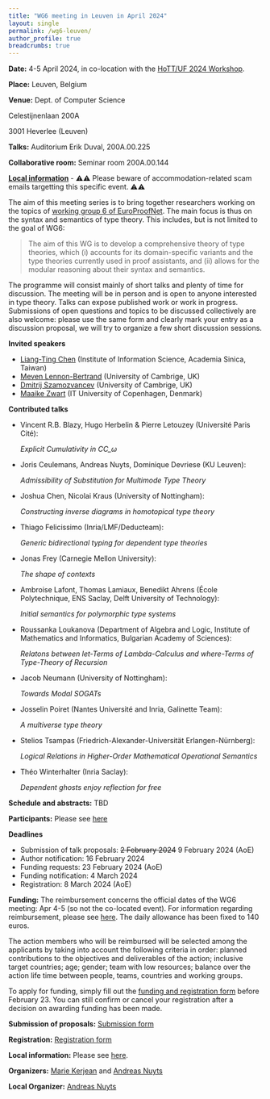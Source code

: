 ```yaml
---
title: "WG6 meeting in Leuven in April 2024"
layout: single
permalink: /wg6-leuven/
author_profile: true
breadcrumbs: true
---
```


**Date:** 4-5 April 2024, in co-location with the [HoTT/UF 2024 Workshop](https://hott-uf.github.io/2024/).

**Place:** Leuven, Belgium

**Venue:** Dept. of Computer Science

Celestijnenlaan 200A

3001 Heverlee (Leuven)

**Talks:** Auditorium Erik Duval, 200A.00.225

**Collaborative room:** Seminar room 200A.00.144 

**[Local information](https://anuyts.github.io/2024/venue.html)** - ⚠️⚠️ Please beware of accommodation-related scam emails targetting this specific event. ⚠️⚠️

The aim of this meeting series is to bring together researchers working on the topics of [working group 6 of EuroProofNet](https://europroofnet.github.io/wg6/). The main focus is thus on the syntax and semantics of type theory.
This includes, but is not limited to the goal of WG6:

> The aim of this WG is to develop a comprehensive theory of type theories, which (i) accounts for its domain-specific variants and the type theories currently used in proof assistants, and (ii) allows for the modular reasoning about their syntax and semantics.

The programme will consist mainly of short talks and plenty of time
for discussion. The meeting will be in person and is open to anyone
interested in type theory. Talks can expose published work or work in
progress. Submissions of open questions and topics to be discussed
collectively are also welcome: please use the same form and clearly mark your
entry as a discussion proposal, we will try to organize a few short discussion sessions.

**Invited speakers**

- [Liang-Ting Chen](https://l-tchen.github.io/) (Institute of Information Science, Academia Sinica, Taiwan)
- [Meven Lennon-Bertrand](https://www.meven.ac/) (University of Cambrige, UK)
- [Dmitrij Szamozvancev](https://www.cl.cam.ac.uk/~ds709/) (University of Cambrige, UK)
- [Maaike Zwart](https://maaikezwart.com/) (IT University of Copenhagen, Denmark)

**Contributed talks**

- Vincent R.B. Blazy, Hugo Herbelin & Pierre Letouzey (Université Paris Cité):
  
  *Explicit Cumulativity in CC_ω*
- Joris Ceulemans, Andreas Nuyts, Dominique Devriese (KU Leuven):
  
  *Admissibility of Substitution for Multimode Type Theory*
- Joshua Chen, Nicolai Kraus (University of Nottingham):
  
  *Constructing inverse diagrams in homotopical type theory*
- Thiago Felicissimo (Inria/LMF/Deducteam):
  
  *Generic bidirectional typing for dependent type theories*
- Jonas Frey (Carnegie Mellon University):
  
  *The shape of contexts*
- Ambroise Lafont, Thomas Lamiaux, Benedikt Ahrens (École Polytechnique, ENS Saclay, Delft University of Technology):
  
  *Initial semantics for polymorphic type systems*
- Roussanka Loukanova (Department of Algebra and Logic, Institute of Mathematics and Informatics, Bulgarian Academy of Sciences):
  
  *Relatons between let-Terms of Lambda-Calculus and where-Terms of Type-Theory of Recursion*
- Jacob Neumann (University of Nottingham):
  
  *Towards Modal SOGATs*
- Josselin Poiret (Nantes Université and Inria, Galinette Team):
  
  *A multiverse type theory*
- Stelios Tsampas (Friedrich-Alexander-Universität Erlangen-Nürnberg):
  
  *Logical Relations in Higher-Order Mathematical Operational Semantics*
- Théo Winterhalter (Inria Saclay):
  
  *Dependent ghosts enjoy reflection for free*

**Schedule and abstracts:**
TBD

**Participants:** Please see [here](participants)

**Deadlines**

- Submission of talk proposals: ~~2 February 2024~~ 9 February 2024 (AoE)
- Author notification: 16 February 2024
- Funding requests: 23 February 2024 (AoE)
- Funding notification: 4 March 2024
- Registration: 8 March 2024 (AoE)

**Funding:**
The reimbursement concerns the official dates of the WG6 meeting: Apr 4-5 (so not the co-located event).
For information regarding reimbursement, please see [here](../reimbursement-rules).
The daily allowance has been fixed to 140 euros.

The action members who will be reimbursed will be selected among the applicants by
taking into account the following criteria in order: planned contributions to the
objectives and deliverables of the action; inclusive target countries; age; gender;
team with low resources; balance over the action life time between people, teams,
countries and working groups.

To apply for funding, simply fill out the 
[funding and registration form](http://lipn.univ-paris13.fr/limesurvey/index.php/736237?lang=en)
before February 23.
You can still confirm or cancel your registration after a decision on awarding funding has been made.

**Submission of proposals:**
[Submission form](https://lipn.univ-paris13.fr/limesurvey/index.php/752657?lang=en)

**Registration:**
[Registration form](http://lipn.univ-paris13.fr/limesurvey/index.php/736237?lang=en)

**Local information:** Please see [here](https://anuyts.github.io/2024/venue.html).

**Organizers:** [Marie Kerjean](https://lipn.univ-paris13.fr/~kerjean/) and [Andreas Nuyts](https://anuyts.github.io/)

**Local Organizer:** [Andreas Nuyts](https://anuyts.github.io/)
